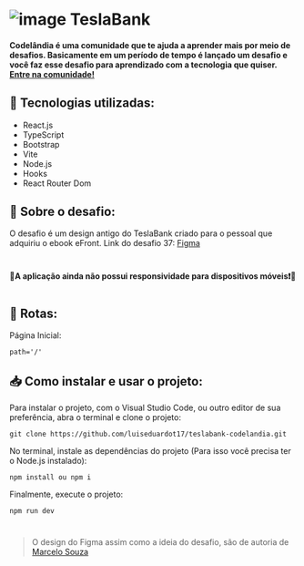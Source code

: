 # ![image](https://github.com/luiseduardot17/teslabank-codelandia/assets/102761201/f5bb2d1e-0dae-4f05-822e-55006255ca23) TeslaBank

#### Codelândia é uma comunidade que te ajuda a aprender mais por meio de desafios. Basicamente em um período de tempo é lançado um desafio e você faz esse desafio para aprendizado com a tecnologia que quiser. <a href="https://discord.com/invite/QevDJqCzaY" target="_blank">Entre na comunidade!</a>

## 🧩 Tecnologias utilizadas:

- React.js
- TypeScript
- Bootstrap
- Vite
- Node.js
- Hooks
- React Router Dom

## 📝 Sobre o desafio:
O desafio é um design antigo do TeslaBank criado para o pessoal que adquiriu o ebook eFront. Link do desafio 37: <a href="https://www.figma.com/file/Yb9IBH56g7T1hdIyZ3BMNO/Desafios---Codel%C3%A2ndia?node-id=191725%3A3600&t=lydjpaBPzSr0y1h3-1" target="_blank">Figma</a>

#
#### 🚧A aplicação ainda não possui responsividade para dispositivos móveis❗🚧
#

## 🚏 Rotas:
Página Inicial:
``` 
path='/'
``` 

## 📥 Como instalar e usar o projeto:
Para instalar o projeto, com o Visual Studio Code, ou outro editor de sua preferência,
abra o terminal e clone o projeto:
``` 
git clone https://github.com/luiseduardot17/teslabank-codelandia.git
```
No terminal, instale as dependências do projeto (Para isso você precisa ter o Node.js instalado):
```
npm install ou npm i
```
Finalmente, execute o projeto:
```
npm run dev
```
#
>  O design do Figma assim como a ideia do desafio, são de autoria de <a href="https://iuricode.com/" target="_blank">Marcelo Souza</a>
